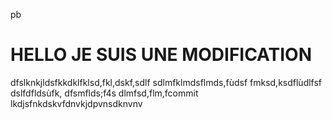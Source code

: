 pb
# HELLO JE SUIS UNE MODIFICATION


dfslknkjldsfkkdklfklsd,fkl,dskf,sdlf
sdlmfklmdsflmds,fùdsf
fmksd,ksdflùdlfsf
dslfdfldsùfk,
dfsmflds;f4s
dlmfsd,flm,fcommit
lkdjsfnkdskvfdnvkjdpvnsdknvnv
